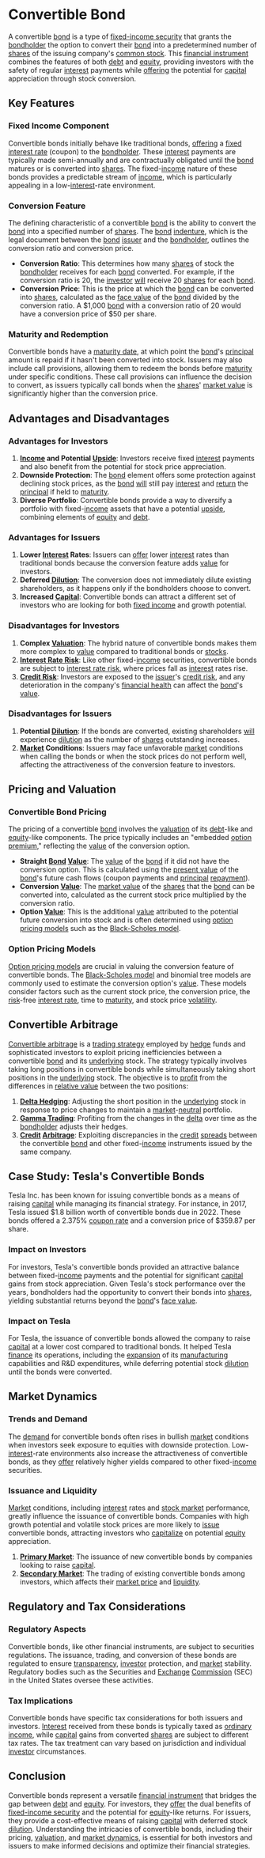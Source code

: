 # Convertible Bond

A convertible [bond](../b/bond.md) is a type of [fixed-income security](../f/fixed-income_security.md) that grants the [bondholder](../b/bondholder.md) the option to convert their [bond](../b/bond.md) into a predetermined number of [shares](../s/shares.md) of the issuing company's [common stock](../c/common_stock.md). This [financial instrument](../f/financial_instrument.md) combines the features of both [debt](../d/debt.md) and [equity](../e/equity.md), providing investors with the safety of regular [interest](../i/interest.md) payments while [offering](../o/offering.md) the potential for [capital](../c/capital.md) appreciation through stock conversion.

## Key Features

### Fixed Income Component
Convertible bonds initially behave like traditional bonds, [offering](../o/offering.md) a [fixed interest rate](../f/fixed_interest_rate.md) (coupon) to the [bondholder](../b/bondholder.md). These [interest](../i/interest.md) payments are typically made semi-annually and are contractually obligated until the [bond](../b/bond.md) matures or is converted into [shares](../s/shares.md). The fixed-[income](../i/income.md) nature of these bonds provides a predictable stream of [income](../i/income.md), which is particularly appealing in a low-[interest](../i/interest.md)-rate environment.

### Conversion Feature
The defining characteristic of a convertible [bond](../b/bond.md) is the ability to convert the [bond](../b/bond.md) into a specified number of [shares](../s/shares.md). The [bond](../b/bond.md) [indenture](../i/indenture.md), which is the legal document between the [bond](../b/bond.md) [issuer](../i/issuer.md) and the [bondholder](../b/bondholder.md), outlines the conversion ratio and conversion price.

- **Conversion Ratio**: This determines how many [shares](../s/shares.md) of stock the [bondholder](../b/bondholder.md) receives for each [bond](../b/bond.md) converted. For example, if the conversion ratio is 20, the [investor](../i/investor.md) [will](../w/will.md) receive 20 [shares](../s/shares.md) for each [bond](../b/bond.md).
- **Conversion Price**: This is the price at which the [bond](../b/bond.md) can be converted into [shares](../s/shares.md), calculated as the [face value](../f/face_value.md) of the [bond](../b/bond.md) divided by the conversion ratio. A $1,000 [bond](../b/bond.md) with a conversion ratio of 20 would have a conversion price of $50 per share.

### Maturity and Redemption
Convertible bonds have a [maturity date](../m/maturity_date.md), at which point the [bond](../b/bond.md)'s [principal](../p/principal.md) amount is repaid if it hasn't been converted into stock. Issuers may also include call provisions, allowing them to redeem the bonds before [maturity](../m/maturity.md) under specific conditions. These call provisions can influence the decision to convert, as issuers typically call bonds when the [shares](../s/shares.md)' [market value](../m/market_value.md) is significantly higher than the conversion price.

## Advantages and Disadvantages

### Advantages for Investors
1. **[Income](../i/income.md) and Potential [Upside](../u/upside.md)**: Investors receive fixed [interest](../i/interest.md) payments and also benefit from the potential for stock price appreciation.
2. **Downside Protection**: The [bond](../b/bond.md) element offers some protection against declining stock prices, as the [bond](../b/bond.md) [will](../w/will.md) still pay [interest](../i/interest.md) and [return](../r/return.md) the [principal](../p/principal.md) if held to [maturity](../m/maturity.md).
3. **Diverse Portfolio**: Convertible bonds provide a way to diversify a portfolio with fixed-[income](../i/income.md) assets that have a potential [upside](../u/upside.md), combining elements of [equity](../e/equity.md) and [debt](../d/debt.md).

### Advantages for Issuers
1. **Lower [Interest](../i/interest.md) Rates**: Issuers can [offer](../o/offer.md) lower [interest](../i/interest.md) rates than traditional bonds because the conversion feature adds [value](../v/value.md) for investors.
2. **Deferred [Dilution](../d/dilution.md)**: The conversion does not immediately dilute existing shareholders, as it happens only if the bondholders choose to convert.
3. **Increased [Capital](../c/capital.md)**: Convertible bonds can attract a different set of investors who are looking for both [fixed income](../f/fixed_income.md) and growth potential.

### Disadvantages for Investors
1. **Complex [Valuation](../v/valuation.md)**: The hybrid nature of convertible bonds makes them more complex to [value](../v/value.md) compared to traditional bonds or [stocks](../s/stock.md).
2. **[Interest Rate Risk](../i/interest_rate_risk.md)**: Like other fixed-[income](../i/income.md) securities, convertible bonds are subject to [interest rate risk](../i/interest_rate_risk.md), where prices fall as [interest](../i/interest.md) rates rise.
3. **[Credit Risk](../c/credit_risk.md)**: Investors are exposed to the [issuer](../i/issuer.md)'s [credit risk](../c/credit_risk.md), and any deterioration in the company's [financial health](../f/financial_health.md) can affect the [bond](../b/bond.md)'s [value](../v/value.md).

### Disadvantages for Issuers
1. **Potential [Dilution](../d/dilution.md)**: If the bonds are converted, existing shareholders [will](../w/will.md) experience [dilution](../d/dilution.md) as the number of [shares](../s/shares.md) outstanding increases.
2. **[Market](../m/market.md) Conditions**: Issuers may face unfavorable [market](../m/market.md) conditions when calling the bonds or when the stock prices do not perform well, affecting the attractiveness of the conversion feature to investors.

## Pricing and Valuation

### Convertible Bond Pricing
The pricing of a convertible [bond](../b/bond.md) involves the [valuation](../v/valuation.md) of its [debt](../d/debt.md)-like and [equity](../e/equity.md)-like components. The price typically includes an "embedded [option premium](../o/option_premium.md)," reflecting the [value](../v/value.md) of the conversion option. 

- **Straight [Bond](../b/bond.md) [Value](../v/value.md)**: The [value](../v/value.md) of the [bond](../b/bond.md) if it did not have the conversion option. This is calculated using the [present value](../p/present_value.md) of the [bond](../b/bond.md)'s future cash flows (coupon payments and [principal](../p/principal.md) [repayment](../r/repayment.md)).
- **Conversion [Value](../v/value.md)**: The [market value](../m/market_value.md) of the [shares](../s/shares.md) that the [bond](../b/bond.md) can be converted into, calculated as the current stock price multiplied by the conversion ratio.
- **Option [Value](../v/value.md)**: This is the additional [value](../v/value.md) attributed to the potential future conversion into stock and is often determined using [option pricing models](../o/option_pricing_models.md) such as the [Black-Scholes model](../b/black-scholes_model.md).

### Option Pricing Models
[Option pricing models](../o/option_pricing_models.md) are crucial in valuing the conversion feature of convertible bonds. The [Black-Scholes model](../b/black-scholes_model.md) and binomial tree models are commonly used to estimate the conversion option's [value](../v/value.md). These models consider factors such as the current stock price, the conversion price, the [risk](../r/risk.md)-free [interest rate](../i/interest_rate.md), time to [maturity](../m/maturity.md), and stock price [volatility](../v/volatility.md).

## Convertible Arbitrage

[Convertible arbitrage](../c/convertible_arbitrage.md) is a [trading strategy](../t/trading_strategy.md) employed by [hedge](../h/hedge.md) funds and sophisticated investors to exploit pricing inefficiencies between a convertible [bond](../b/bond.md) and its [underlying](../u/underlying.md) stock. The strategy typically involves taking long positions in convertible bonds while simultaneously taking short positions in the [underlying](../u/underlying.md) stock. The objective is to [profit](../p/profit.md) from the differences in [relative value](../r/relative_value.md) between the two positions:

1. **[Delta Hedging](../d/delta_hedging.md)**: Adjusting the short position in the [underlying](../u/underlying.md) stock in response to price changes to maintain a [market](../m/market.md)-[neutral](../n/neutral.md) portfolio.
2. **[Gamma Trading](../g/gamma_trading.md)**: Profiting from the changes in the [delta](../d/delta.md) over time as the [bondholder](../b/bondholder.md) adjusts their hedges.
3. **[Credit](../c/credit.md) [Arbitrage](../a/arbitrage.md)**: Exploiting discrepancies in the [credit](../c/credit.md) [spreads](../s/spreads.md) between the convertible [bond](../b/bond.md) and other fixed-[income](../i/income.md) instruments issued by the same company.

## Case Study: Tesla's Convertible Bonds

Tesla Inc. has been known for issuing convertible bonds as a means of raising [capital](../c/capital.md) while managing its financial strategy. For instance, in 2017, Tesla issued $1.8 billion worth of convertible bonds due in 2022. These bonds offered a 2.375% [coupon rate](../c/coupon_rate.md) and a conversion price of $359.87 per share.

### Impact on Investors
For investors, Tesla's convertible bonds provided an attractive balance between fixed-[income](../i/income.md) payments and the potential for significant [capital](../c/capital.md) gains from stock appreciation. Given Tesla's stock performance over the years, bondholders had the opportunity to convert their bonds into [shares](../s/shares.md), yielding substantial returns beyond the [bond](../b/bond.md)'s [face value](../f/face_value.md).

### Impact on Tesla
For Tesla, the issuance of convertible bonds allowed the company to raise [capital](../c/capital.md) at a lower cost compared to traditional bonds. It helped Tesla [finance](../f/finance.md) its operations, including the [expansion](../e/expansion.md) of its [manufacturing](../m/manufacturing.md) capabilities and R&D expenditures, while deferring potential stock [dilution](../d/dilution.md) until the bonds were converted.

## Market Dynamics

### Trends and Demand
The [demand](../d/demand.md) for convertible bonds often rises in bullish [market](../m/market.md) conditions when investors seek exposure to equities with downside protection. Low-[interest](../i/interest.md)-rate environments also increase the attractiveness of convertible bonds, as they [offer](../o/offer.md) relatively higher yields compared to other fixed-[income](../i/income.md) securities.

### Issuance and Liquidity
[Market](../m/market.md) conditions, including [interest](../i/interest.md) rates and [stock market](../s/stock_market.md) performance, greatly influence the issuance of convertible bonds. Companies with high growth potential and volatile stock prices are more likely to [issue](../i/issue.md) convertible bonds, attracting investors who [capitalize](../c/capitalize.md) on potential [equity](../e/equity.md) appreciation.

1. **[Primary Market](../p/primary_market.md)**: The issuance of new convertible bonds by companies looking to raise [capital](../c/capital.md).
2. **[Secondary Market](../s/secondary_market.md)**: The trading of existing convertible bonds among investors, which affects their [market price](../m/market_price.md) and [liquidity](../l/liquidity.md).

## Regulatory and Tax Considerations

### Regulatory Aspects
Convertible bonds, like other financial instruments, are subject to securities regulations. The issuance, trading, and conversion of these bonds are regulated to ensure [transparency](../t/transparency.md), [investor](../i/investor.md) protection, and [market](../m/market.md) stability. Regulatory bodies such as the Securities and [Exchange](../e/exchange.md) [Commission](../c/commission.md) (SEC) in the United States oversee these activities.

### Tax Implications
Convertible bonds have specific tax considerations for both issuers and investors. [Interest](../i/interest.md) received from these bonds is typically taxed as [ordinary income](../o/ordinary_income.md), while [capital](../c/capital.md) gains from converted [shares](../s/shares.md) are subject to different tax rates. The tax treatment can vary based on jurisdiction and individual [investor](../i/investor.md) circumstances.

## Conclusion

Convertible bonds represent a versatile [financial instrument](../f/financial_instrument.md) that bridges the gap between [debt](../d/debt.md) and [equity](../e/equity.md). For investors, they [offer](../o/offer.md) the dual benefits of [fixed-income security](../f/fixed-income_security.md) and the potential for [equity](../e/equity.md)-like returns. For issuers, they provide a cost-effective means of raising [capital](../c/capital.md) with deferred stock [dilution](../d/dilution.md). Understanding the intricacies of convertible bonds, including their pricing, [valuation](../v/valuation.md), and [market dynamics](../m/market_dynamics.md), is essential for both investors and issuers to make informed decisions and optimize their financial strategies.